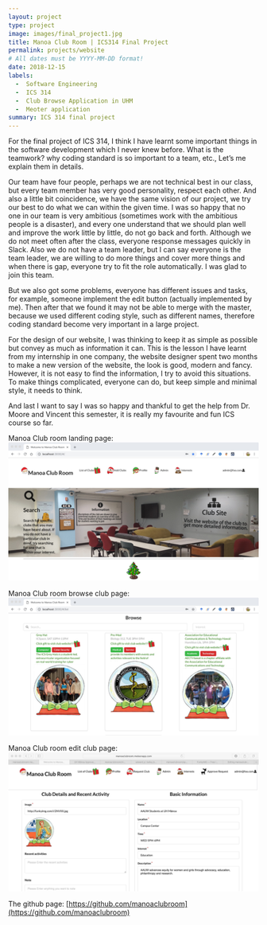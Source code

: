 ```yaml
---
layout: project
type: project
image: images/final_project1.jpg
title: Manoa Club Room | ICS314 Final Project
permalink: projects/website
# All dates must be YYYY-MM-DD format!
date: 2018-12-15
labels:
  -  Software Engineering
  -  ICS 314
  -  Club Browse Application in UHM
  -  Meoter application
summary: ICS 314 final project
---
```


For the final project of ICS 314, I think I have learnt some important things in the software development which I never knew before. What is the teamwork? why coding standard is so important to a team, etc., Let’s me explain them in details.

Our team have four people, perhaps we are not technical best in our class, but every team member has very good personality, respect each other.  And also a little bit coincidence, we have the same vision of our project, we try our best to do what we can within the given time. I was so happy that no one in our team is very ambitious (sometimes work with the ambitious people is a disaster), and every one understand that we should plan well and improve the work little by little, do not go back and forth. Although we do not meet often after the class, everyone response messages quickly in Slack. Also we do not have a team leader, but I can say everyone is the team leader, we are willing to do more things and cover more things and when there is gap, everyone try to fit the role automatically. I was glad to join this team.

But we also got some problems, everyone has different issues and tasks, for example, someone implement the edit button (actually implemented by me). Then after that we found it may not be able to merge with the master, because we used different coding style, such as different names, therefore coding standard become very important in a large project.

For the design of our website, I was thinking to keep it as simple as possible but convey as much as information it can. This is the lesson I have learnt from my internship in one company, the website designer spent two months to make a new version of the website, the look is good, modern and fancy. However, it is not easy to find the information, I try to avoid this situations. To make things complicated, everyone can do, but keep simple and minimal style, it needs to think.

And last I want to say I was so happy and thankful to get the help from Dr. Moore and Vincent this semester, it is really my favourite and fun ICS course so far. 

Manoa Club room landing page:
<img class="ui image" src="../images/final_project1.jpg">

Manoa Club room browse club page:
<img class="ui image" src="../images/final_project2.jpg">

Manoa Club room edit club page:
<img class="ui image" src="../images/final_project3.jpg">


The github page: 
[https://github.com/manoaclubroom](https://github.com/manoaclubroom)
